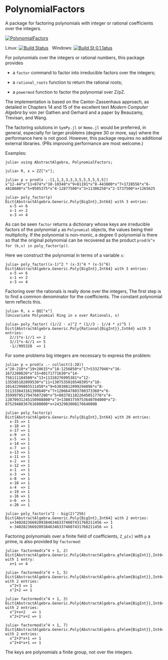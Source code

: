 # PolynomialFactors

A package for factoring polynomials with integer or rational coefficients over the integers.

[![PolynomialFactors](http://pkg.julialang.org/badges/PolynomialFactors_0.6.svg)](http://pkg.julialang.org/?pkg=PolynomialFactors&ver=0.6)

Linux: [![Build Status](https://travis-ci.org/jverzani/PolynomialFactors.jl.svg?branch=master)](https://travis-ci.org/jverzani/PolynomialFactors.jl)
&nbsp;
Windows: [![Build St 0.1.1atus](https://ci.appveyor.com/api/projects/status/github/jverzani/PolynomialFactors.jl?branch=master&svg=true)](https://ci.appveyor.com/project/jverzani/polynomialfactors-jl)



For polynomials over the integers or rational numbers, this package provides

* a `factor` command to factor into irreducible factors over the integers;

* a `rational_roots` function to return the rational roots;
 
* a `powermod` function to factor the polynomial over Z/pZ.

The implementation is based on the Cantor-Zassenhaus approach, as
detailed in Chapters 14 and 15 of the excellent text *Modern Computer Algebra* by von zer
Gathen and Gerhard and a paper by Beauzamy, Trevisan, and Wang.


The factoring solutions in `SymPy.jl` or `Nemo.jl` would be preferred,
in general, especially for larger problems (degree 30 or more, say) where the performance here is not good. However, this package
requires no additional external libraries. (PRs improving performance are most welcome.)


Examples:

```
julia> using AbstractAlgebra, PolynomialFactors;

julia> R, x = ZZ["x"];

julia> p = prod(x .-[1,1,3,3,3,3,5,5,5,5,5,5])
x^12-44*x^11+874*x^10-10348*x^9+81191*x^8-443800*x^7+1728556*x^6-4818680*x^5+9505375*x^4-12877500*x^3+11306250*x^2-5737500*x+1265625

julia> poly_factor(p)
Dict{AbstractAlgebra.Generic.Poly{BigInt},Int64} with 3 entries:
  x-5 => 6
  x-1 => 2
  x-3 => 4
```

As can be seen `factor` returns a dictionary whose keys are
irreducible factors of the polynomial `p` as `Polynomial` objects, the
values being their multiplicity. If the polynomial is non-monic, a
degree $0$ polynomial is there so that the original polynomial can be
recovered as the product  `prod(k^v for (k,v) in poly_factor(p))`.


Here we construct the polynomial in terms of a variable `x`:

```
julia> poly_factor((x-1)^2 * (x-3)^4 * (x-5)^6)
Dict{AbstractAlgebra.Generic.Poly{BigInt},Int64} with 3 entries:
  x-5 => 6
  x-1 => 2
  x-3 => 4
```

Factoring over the rationals is really done over the integers, The
first step is to find a common denominator for the coefficients. The
constant polynomial term reflects this.

```
julia> R, x = QQ["x"]
(Univariate Polynomial Ring in x over Rationals, x)

julia> poly_factor( (1//2 - x)^2 * (1//3 - 1//4 * x)^5 )
Dict{AbstractAlgebra.Generic.Poly{Rational{BigInt}},Int64} with 3 entries:
  2//1*x-1//1 => 2
  3//1*x-4//1 => 5
  -1//995328  => 1
```  

For some problems big integers are necessary to express the problem:

```
julia> p = prod(x .- collect(1:20))
x^20-210*x^19+20615*x^18-1256850*x^17+53327946*x^16-1672280820*x^15+40171771630*x^14-756111184500*x^13+11310276995381*x^12-135585182899530*x^11+1307535010540395*x^10-10142299865511450*x^9+63030812099294896*x^8-311333643161390640*x^7+1206647803780373360*x^6-3599979517947607200*x^5+8037811822645051776*x^4-12870931245150988800*x^3+13803759753640704000*x^2-8752948036761600000*x+2432902008176640000

julia> poly_factor(p)
Dict{AbstractAlgebra.Generic.Poly{BigInt},Int64} with 20 entries:
  x-15 => 1
  x-18 => 1
  x-17 => 1
  x-9  => 1
  x-5  => 1
  x-14 => 1
  x-7  => 1
  x-13 => 1
  x-11 => 1
  x-2  => 1
  x-12 => 1
  x-1  => 1
  x-3  => 1
  x-8  => 1
  x-10 => 1
  x-4  => 1
  x-19 => 1
  x-16 => 1
  x-6  => 1
  x-20 => 1
```

```
julia> poly_factor(x^2 - big(2)^256)
Dict{AbstractAlgebra.Generic.Poly{BigInt},Int64} with 2 entries:
  x+340282366920938463463374607431768211456 => 1
  x-340282366920938463463374607431768211456 => 1
```  


Factoring polynomials over a finite field of coefficients, `Z_p[x]` with `p` a prime, is also provided by `factormod`:

```
julia> factormod(x^4 + 1, 2)
Dict{AbstractAlgebra.Generic.Poly{AbstractAlgebra.gfelem{BigInt}},Int64} with 1 entry:
  x+1 => 4

julia> factormod(x^4 + 1, 5)
Dict{AbstractAlgebra.Generic.Poly{AbstractAlgebra.gfelem{BigInt}},Int64} with 2 entries:
  x^2+3 => 1
  x^2+2 => 1

julia> factormod(x^4 + 1, 3)
Dict{AbstractAlgebra.Generic.Poly{AbstractAlgebra.gfelem{BigInt}},Int64} with 2 entries:
  x^2+x+2   => 1
  x^2+2*x+2 => 1

julia> factormod(x^4 + 1, 7)
Dict{AbstractAlgebra.Generic.Poly{AbstractAlgebra.gfelem{BigInt}},Int64} with 2 entries:
  x^2+3*x+1 => 1
  x^2+4*x+1 => 1
```

The keys are polynomials a finite group, not over the integers.
